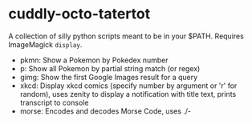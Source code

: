 # cuddly-octo-tatertot
A collection of silly python scripts meant to be in your $PATH.
Requires ImageMagick `display`.

- pkmn: Show a Pokemon by Pokedex number
- p: Show all Pokemon by partial string match (or regex)
- gimg: Show the first Google Images result for a query
- xkcd: Display xkcd comics (specify number by argument or 'r' for random), uses zenity to display a notification with title text, prints transcript to console
- morse: Encodes and decodes Morse Code, uses ./-
